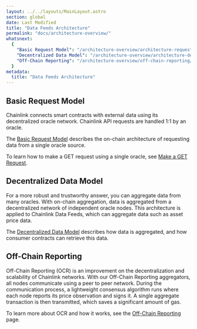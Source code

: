 ```yaml
---
layout: ../../layouts/MainLayout.astro
section: global
date: Last Modified
title: "Data Feeds Architecture"
permalink: "docs/architecture-overview/"
whatsnext:
  {
    "Basic Request Model": "/architecture-overview/architecture-request-model/",
    "Decentralized Data Model": "/architecture-overview/architecture-decentralized-model/",
    "Off-Chain Reporting": "/architecture-overview/off-chain-reporting/",
  }
metadata:
  title: "Data Feeds Architecture"
---
```


## Basic Request Model

Chainlink connects smart contracts with external data using its decentralized oracle network. Chainlink API requests are handled 1:1 by an oracle.

The [Basic Request Model](/architecture-overview/architecture-request-model/) describes the on-chain architecture of requesting data from a single oracle source.

To learn how to make a GET request using a single oracle, see [Make a GET Request](/any-api/get-request/introduction/).

## Decentralized Data Model

For a more robust and trustworthy answer, you can aggregate data from many oracles. With on-chain aggregation, data is aggregated from a decentralized network of independent oracle nodes. This architecture is applied to Chainlink Data Feeds, which can aggregate data such as asset price data.

The [Decentralized Data Model](/architecture-overview/architecture-decentralized-model/) describes how data is aggregated, and how consumer contracts can retrieve this data.

## Off-Chain Reporting

Off-Chain Reporting (OCR) is an improvement on the decentralization and scalability of Chainlink networks. With our Off-Chain Reporting aggregators, all nodes communicate using a peer to peer network. During the communication process, a lightweight consensus algorithm runs where each node reports its price observation and signs it. A single aggregate transaction is then transmitted, which saves a significant amount of gas.

To learn more about OCR and how it works, see the [Off-Chain Reporting](/architecture-overview/off-chain-reporting/) page.

